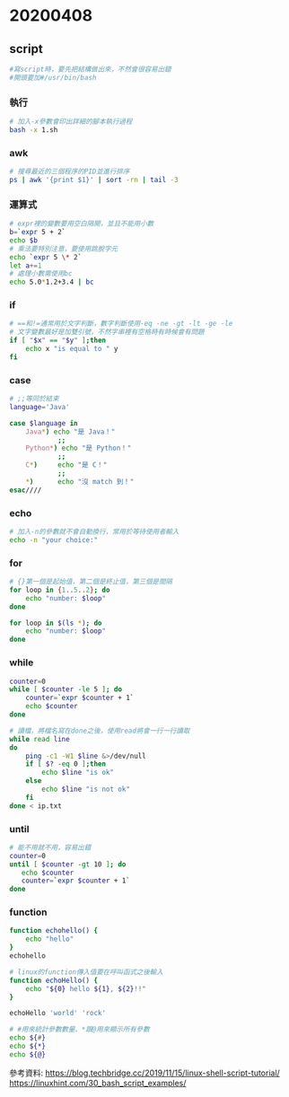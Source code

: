 # 20200408
## script
```sh
#寫script時，要先把結構做出來，不然會很容易出錯
#開頭要加#/usr/bin/bash
```

### 執行
```sh
# 加入-x參數會印出詳細的腳本執行過程
bash -x 1.sh
```

### awk
```sh
# 搜尋最近的三個程序的PID並進行排序
ps | awk '{print $1}' | sort -rn | tail -3
```

### 運算式
```sh
# expr裡的變數要用空白隔開，並且不能用小數
b=`expr 5 + 2`
echo $b
# 乘法要特別注意，要使用跳脫字元
echo `expr 5 \* 2` 
let a+=1
# 處理小數需使用bc
echo 5.0*1.2+3.4 | bc
```

### if
```sh
# ==和!=通常用於文字判斷，數字判斷使用-eq -ne -gt -lt -ge -le
# 文字變數最好是加雙引號，不然字串裡有空格時有時候會有問題
if [ "$x" == "$y" ];then
    echo x "is equal to " y
fi
```

### case
```sh
# ;;等同於結束
language='Java'

case $language in
    Java*) echo "是 Java！"
            ;;
    Python*) echo "是 Python！"
            ;;
    C*)     echo "是 C！"
            ;;
    *)      echo "沒 match 到！"
esac////
```

### echo
```sh
# 加入-n的參數就不會自動換行，常用於等待使用者輸入
echo -n "your choice:"
```

### for
```sh
# {}第一個是起始值，第二個是終止值，第三個是間隔
for loop in {1..5..2}; do
    echo "number: $loop"
done

for loop in $(ls *); do
    echo "number: $loop"
done
```

### while
```sh
counter=0
while [ $counter -le 5 ]; do
    counter=`expr $counter + 1`
    echo $counter
done

# 讀檔，將檔名寫在done之後，使用read將會一行一行讀取
while read line
do
    ping -c1 -W1 $line &>/dev/null
    if [ $? -eq 0 ];then
        echo $line "is ok"
    else
        echo $line "is not ok"
    fi
done < ip.txt
```

### until
```sh
# 能不用就不用，容易出錯
counter=0
until [ $counter -gt 10 ]; do
   echo $counter
   counter=`expr $counter + 1`
done
```

### function
```sh
function echohello() {
    echo "hello"
}
echohello

# linux的function傳入值要在呼叫函式之後輸入
function echoHello() {
    echo "${0} hello ${1}, ${2}!!"
}

echoHello 'world' 'rock'

# #用來統計參數數量、*跟@用來顯示所有參數
echo ${#}
echo ${*}
echo ${@}
```


參考資料:
https://blog.techbridge.cc/2019/11/15/linux-shell-script-tutorial/
https://linuxhint.com/30_bash_script_examples/